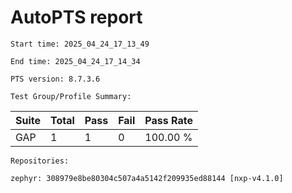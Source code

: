 # AutoPTS report

    Start time: 2025_04_24_17_13_49

    End time: 2025_04_24_17_14_34

    PTS version: 8.7.3.6

    Test Group/Profile Summary: 
|  Suite  | Total | Pass | Fail | Pass Rate|
|---------|-------|------|------|----------|
|GAP      |1      |1     |0     | 100.00 % |

    Repositories:

	zephyr: 308979e8be80304c507a4a5142f209935ed88144 [nxp-v4.1.0]
